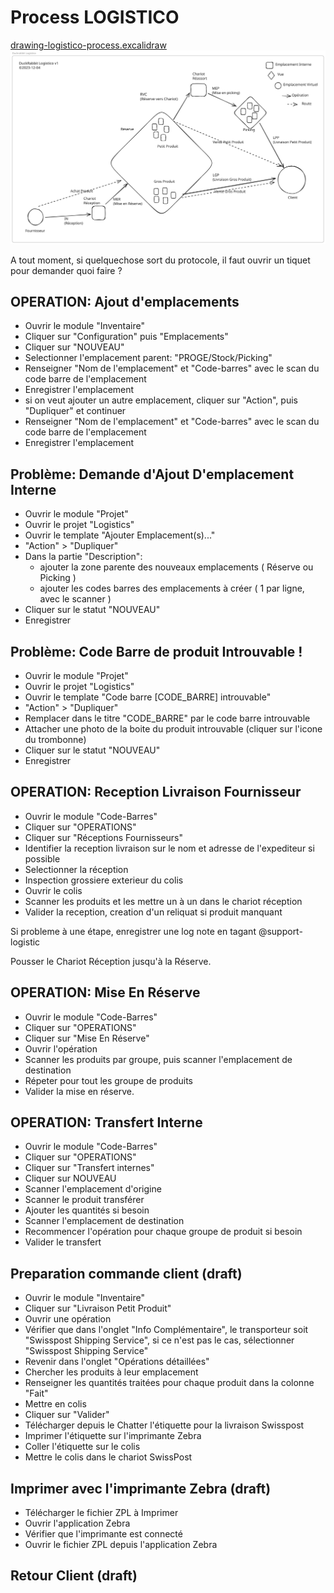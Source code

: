 # Process LOGISTICO

[drawing-logistico-process.excalidraw](./drawing-logistico-process.excalidraw)
<img src="./drawing-logistico-process.svg">

A tout moment, si quelquechose sort du protocole, il faut ouvrir un tiquet pour demander quoi faire ?

## OPERATION: Ajout d'emplacements
* Ouvrir le module "Inventaire"
* Cliquer sur "Configuration" puis "Emplacements"
* Cliquer sur "NOUVEAU"
* Selectionner l'emplacement parent: "PROGE/Stock/Picking"
* Renseigner "Nom de l'emplacement" et "Code-barres" avec le scan du code barre de l'emplacement
* Enregistrer l'emplacement
* si on veut ajouter un autre emplacement, cliquer sur "Action", puis "Dupliquer" et continuer
* Renseigner "Nom de l'emplacement" et "Code-barres" avec le scan du code barre de l'emplacement
* Enregistrer l'emplacement

## Problème: Demande d'Ajout D'emplacement Interne
* Ouvrir le module "Projet"
* Ouvrir le projet "Logistics"
* Ouvrir le template "Ajouter Emplacement(s)..."
* "Action" > "Dupliquer"
* Dans la partie "Description":
  - ajouter la zone parente des nouveaux emplacements ( Réserve ou Picking )
  - ajouter les codes barres des emplacements à créer ( 1 par ligne, avec le scanner )
* Cliquer sur le statut "NOUVEAU"
* Enregistrer

## Problème: Code Barre de produit Introuvable !
* Ouvrir le module "Projet"
* Ouvrir le projet "Logistics"
* Ouvrir le template "Code barre [CODE_BARRE] introuvable"
* "Action" > "Dupliquer"
* Remplacer dans le titre "CODE_BARRE" par le code barre introuvable
* Attacher une photo de la boite du produit introuvable (cliquer sur l'icone du trombonne)
* Cliquer sur le statut "NOUVEAU"
* Enregistrer

## OPERATION: Reception Livraison Fournisseur
* Ouvrir le module "Code-Barres"
* Cliquer sur "OPERATIONS"
* Cliquer sur "Réceptions Fournisseurs"
* Identifier la reception livraison sur le nom et adresse de l'expediteur si possible
* Selectionner la réception
* Inspection grossiere exterieur du colis
* Ouvrir le colis
* Scanner les produits et les mettre un à un dans le chariot réception
* Valider la reception, creation d'un reliquat si produit manquant

Si probleme à une étape, enregistrer une log note en tagant @support-logistic

Pousser le Chariot Réception jusqu'à la Réserve.

## OPERATION: Mise En Réserve
* Ouvrir le module "Code-Barres"
* Cliquer sur "OPERATIONS"
* Cliquer sur "Mise En Réserve"
* Ouvrir l'opération
* Scanner les produits par groupe, puis scanner l'emplacement de destination
* Répeter pour tout les groupe de produits
* Valider la mise en réserve.

## OPERATION: Transfert Interne
* Ouvrir le module "Code-Barres"
* Cliquer sur "OPERATIONS"
* Cliquer sur "Transfert internes"
* Cliquer sur NOUVEAU
* Scanner l'emplacement d'origine
* Scanner le produit transférer
* Ajouter les quantités si besoin
* Scanner l'emplacement de destination
* Recommencer l'opération pour chaque groupe de produit si besoin
* Valider le transfert

## Preparation commande client (draft)
* Ouvrir le module "Inventaire"
* Cliquer sur "Livraison Petit Produit"
* Ouvrir une opération
* Vérifier que dans l'onglet "Info Complémentaire", le transporteur soit "Swisspost Shipping Service", si ce n'est pas le cas, sélectionner "Swisspost Shipping Service"
* Revenir dans l'onglet "Opérations détaillées"
* Chercher les produits à leur emplacement
* Renseigner les quantités traitées pour chaque produit dans la colonne "Fait"
* Mettre en colis
* Cliquer sur "Valider"
* Télécharger depuis le Chatter l'étiquette pour la livraison Swisspost
* Imprimer l'étiquette sur l'imprimante Zebra
* Coller l'étiquette sur le colis
* Mettre le colis dans le chariot SwissPost

## Imprimer avec l'imprimante Zebra (draft)
* Télécharger le fichier ZPL à Imprimer
* Ouvrir l'application Zebra
* Vérifier que l'imprimante est connecté
* Ouvrir le fichier ZPL depuis l'application Zebra

## Retour Client (draft)

